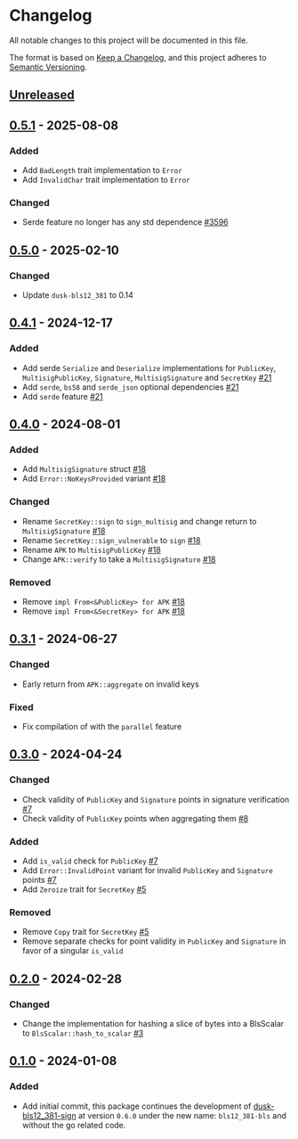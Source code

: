 # Changelog

All notable changes to this project will be documented in this file.

The format is based on [Keep a Changelog](https://keepachangelog.com/en/1.0.0/),
and this project adheres to [Semantic Versioning](https://semver.org/spec/v2.0.0.html).

## [Unreleased]

## [0.5.1] - 2025-08-08

### Added

- Add `BadLength` trait implementation to `Error`
- Add `InvalidChar` trait implementation to `Error`

### Changed

- Serde feature no longer has any std dependence [#3596]

## [0.5.0] - 2025-02-10

### Changed

- Update `dusk-bls12_381` to 0.14

## [0.4.1] - 2024-12-17

### Added

- Add serde `Serialize` and `Deserialize` implementations for `PublicKey`, `MultisigPublicKey`, `Signature`,
`MultisigSignature` and `SecretKey` [#21]
- Add `serde`, `bs58` and `serde_json` optional dependencies [#21]
- Add `serde` feature [#21]

## [0.4.0] - 2024-08-01

### Added

- Add `MultisigSignature` struct [#18]
- Add `Error::NoKeysProvided` variant [#18]

### Changed

- Rename `SecretKey::sign` to `sign_multisig` and change return to `MultisigSignature` [#18]
- Rename `SecretKey::sign_vulnerable` to `sign` [#18]
- Rename `APK` to `MultisigPublicKey` [#18]
- Change `APK::verify` to take a `MultisigSignature` [#18]

### Removed

- Remove `impl From<&PublicKey> for APK` [#18]
- Remove `impl From<&SecretKey> for APK` [#18]

## [0.3.1] - 2024-06-27

### Changed

- Early return from `APK::aggregate` on invalid keys

### Fixed

- Fix compilation of with the `parallel` feature

## [0.3.0] - 2024-04-24

### Changed

- Check validity of `PublicKey` and `Signature` points in signature verification [#7]
- Check validity of `PublicKey` points when aggregating them [#8]

### Added

- Add `is_valid` check for `PublicKey` [#7]
- Add `Error::InvalidPoint` variant for invalid `PublicKey` and `Signature` points [#7]
- Add `Zeroize` trait for `SecretKey` [#5]

### Removed

- Remove `Copy` trait for `SecretKey` [#5]
- Remove separate checks for point validity in `PublicKey` and `Signature` in favor of a singular `is_valid`

## [0.2.0] - 2024-02-28

### Changed

- Change the implementation for hashing a slice of bytes into a BlsScalar to `BlsScalar::hash_to_scalar` [#3]

## [0.1.0] - 2024-01-08

### Added

- Add initial commit, this package continues the development of [dusk-bls12_381-sign](https://github.com/dusk-network/bls12_381-sign/) at version `0.6.0` under the new name: `bls12_381-bls` and without the go related code.

<!-- ISSUES -->
[#3596]: https://github.com/dusk-network/rusk/issues/3596
[#21]: https://github.com/dusk-network/bls12_381-bls/issues/21
[#18]: https://github.com/dusk-network/bls12_381-bls/issues/18
[#8]: https://github.com/dusk-network/bls12_381-bls/issues/8
[#7]: https://github.com/dusk-network/bls12_381-bls/issues/7
[#5]: https://github.com/dusk-network/bls12_381-bls/issues/5
[#3]: https://github.com/dusk-network/bls12_381-bls/issues/3

<!-- VERSIONS -->
[Unreleased]: https://github.com/dusk-network/bls12_381-bls/compare/v0.5.1...HEAD
[0.5.1]: https://github.com/dusk-network/bls12_381-bls/compare/v0.5.0...v0.5.1
[0.5.0]: https://github.com/dusk-network/bls12_381-bls/compare/v0.4.1...v0.5.0
[0.4.1]: https://github.com/dusk-network/bls12_381-bls/compare/v0.4.0...v0.4.1
[0.4.0]: https://github.com/dusk-network/bls12_381-bls/compare/v0.3.1...v0.4.0
[0.3.1]: https://github.com/dusk-network/bls12_381-bls/compare/v0.3.0...v0.3.1
[0.3.0]: https://github.com/dusk-network/bls12_381-bls/compare/v0.2.0...v0.3.0
[0.2.0]: https://github.com/dusk-network/bls12_381-bls/compare/v0.1.0...v0.2.0
[0.1.0]: https://github.com/dusk-network/bls12_381-bls/releases/tag/v0.1.0
